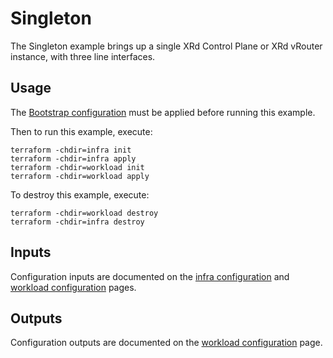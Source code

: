 # Singleton

The Singleton example brings up a single XRd Control Plane or XRd vRouter instance, with three line interfaces.

## Usage

The [Bootstrap configuration](/examples/bootstrap/README.md) must be applied before running this example.

Then to run this example, execute:

```
terraform -chdir=infra init
terraform -chdir=infra apply
terraform -chdir=workload init
terraform -chdir=workload apply
```

To destroy this example, execute:

```
terraform -chdir=workload destroy
terraform -chdir=infra destroy
```

## Inputs

Configuration inputs are documented on the [infra configuration](infra/README.md) and [workload configuration](workload/README.md) pages.

## Outputs

Configuration outputs are documented on the [workload configuration](workload/README.md) page.
